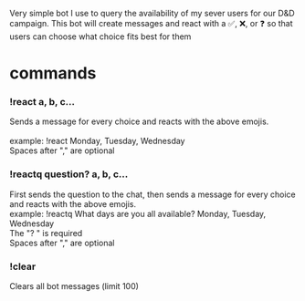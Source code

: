 Very simple bot I use to query the availability of my sever users for our D&D campaign. This bot will create messages and react with a ✅, ❌, or ❓ so that users can choose what choice fits best for them

# commands

### !react a, b, c...

Sends a message for every choice and reacts with the above emojis. <br /><br />
example: !react Monday, Tuesday, Wednesday <br />
Spaces after "," are optional 

### !reactq question? a, b, c...

First sends the question to the chat, then sends a message for every choice and reacts with the above emojis. <br />
example: !reactq What days are you all available? Monday, Tuesday, Wednesday <br />
The "? " is required <br />
Spaces after "," are optional 

### !clear

Clears all bot messages (limit 100)
